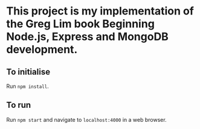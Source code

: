 # This project is my implementation of the Greg Lim book Beginning Node.js, Express and MongoDB development.

## To initialise

Run `npm install`.

## To run

Run `npm start` and navigate to `localhost:4000` in a web browser.
